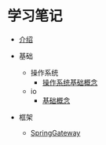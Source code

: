 # 学习笔记

* [介绍](README.md)

* 基础
    * 操作系统
        * [操作系统基础概念](./基础/操作系统基本知识.md)
    * io
        * [基础概念](./基础/IO/基础概念.md)

* 框架
    * [SpringGateway](./框架/网关/SpringGateway.md)